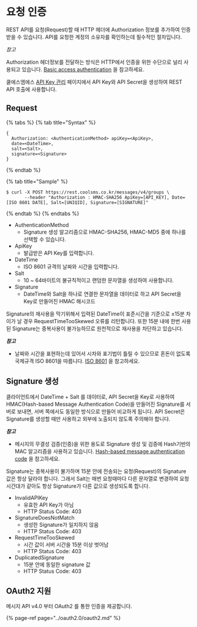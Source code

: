 # 요청 인증

REST API를 요청\(Request\)할 때 HTTP 헤더에 Authorization 정보를 추가하여 인증 받을 수 있습니다. API를 요청한 계정의 소유자를 확인하는데 필수적인 절차입니다.

_참고_

Authorization 헤더정보를 전달하는 방식은 HTTP에서 인증을 위한 수단으로 널리 사용되고 있습니다. [Basic access authentication](https://en.wikipedia.org/wiki/Basic_access_authentication) 을 참고하세요.

쿨에스엠에스 [API Key 관리](https://www.coolsms.co.kr/index.php?mid=service_setup&act=dispSmsconfigCredentials) 페이지에서 API Key와 API Secret을 생성하여 REST API 호출에 사용합니다.

## Request

{% tabs %}
{% tab title="Syntax" %}
```text
{
  Authorization: <AuthenticationMethod> apiKey=<ApiKey>,
  date=<DateTime>, 
  salt=<Salt>, 
  signature=<Signature>
}
```
{% endtab %}

{% tab title="Sample" %}
```text
$ curl -X POST https://rest.coolsms.co.kr/messages/v4/groups \
       --header "Authorization : HMAC-SHA256 ApiKey=[API_KEY], Date=[ISO 8601 DATE], Salt=[UNIQID], Signature=[SIGNATURE]"
```
{% endtab %}
{% endtabs %}

* AuthenticationMethod
  * Signature 생성 알고리즘으로 HMAC-SHA256, HMAC-MD5 중에 하나를 선택할 수 있습니다.
* ApiKey  
  * 발급받은 API Key를 입력합니다.
* DateTime  
  * ISO 8601 규격의 날짜와 시간을 입력합니다.
* Salt  
  * 10 ~ 64바이트의 불규칙적이고 랜덤한 문자열을 생성하여 사용합니다.
* Signature  
  * DateTime와 Salt을 하나로 연결한 문자열을 데이터로 하고 API Secret을 Key로 만들어진 HMAC 해시코드

Signature의 재사용을 막기위해서 입력된 DateTime이 표준시간을 기준으로 ±15분 차이가 날 경우 RequestTimeTooSkewed 오류를 리턴합니다. 또한 15분 내에 한번 사용된 Signature는 중복사용이 불가능하므로 원천적으로 재사용을 차단하고 있습니다.

_**참고**_

* 날짜와 시간을 표현하는데 있어서 시차와 표기법이 틀릴 수 있으므로 혼돈이 없도록 국제규격 ISO 8601을 따릅니다. [ISO 8601](https://ko.wikipedia.org/wiki/ISO_8601) 을 참고하세요.

## Signature 생성

클라이언트에서 DateTime + Salt 를 데이터로, API Secret을 Key로 사용하여 HMAC\(Hash-based Message Authentication Code\)을 만들어진 Signature를 서버로 보내면, 서버 쪽에서도 동일한 방식으로 만들어 비교하게 됩니다. API Secret은 Signature를 생성할 때만 사용하고 외부에 노출되지 않도록 주의해야 합니다.

_**참고**_

* 메시지의 무결성 검증\(인증\)을 위한 용도로 Signature 생성 및 검증에 Hash기반의 MAC 알고리즘을 사용하고 있습니다. [Hash-based message authentication code](https://en.wikipedia.org/wiki/Hash-based_message_authentication_code) 을 참고하세요.

Signature는 중복사용이 불가하며 15분 안에 전송되는 요청\(Request\)의 Signature 값은 항상 달라야 합니다. 그래서 Salt는 매번 요청때마다 다른 문자열로 변경하여 요청 시간대가 같아도 항상 Signature가 다른 값으로 생성되도록 합니다.

* InvalidAPIKey  
  * 유효한 API Key가 아님  
  * HTTP Status Code: 403  
* SignatureDoesNotMatch  
  * 생성한 Signature가 일치하지 않음  
  * HTTP Status Code: 403  
* RequestTimeTooSkewed  
  * 시간 값이 서버 시간을 15분 이상 벗어남  
  * HTTP Status Code: 403  
* DuplicatedSignature  
  * 15분 안에 동일한 signature 값  
  * HTTP Status Code: 403

## OAuth2 지원

메시지 API v4.0 부터 OAuth2 를 통한 인증을 제공합니다.

{% page-ref page="../oauth2.0/oauth2.md" %}



